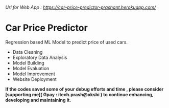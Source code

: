 ###### Url for Web App : https://car-price-predictor-prashant.herokuapp.com/
# Car Price Predictor
Regression based ML Model to predict price of used cars.
 - Data Cleaning
 - Exploratory Data Analysis
 - Model Building
 - Model Evaluation
 - Model Improvement
 - Website Deployment

**If the codes saved some of your debug efforts and time , please consider [supporting me]( Gpay : itech.prash@oksbi ) to continue enhancing, developing and maintaining it.**
